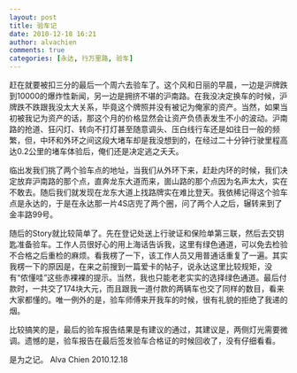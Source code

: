 ```yaml
---
layout: post
title: 验车记
date: 2010-12-18 16:21
author: alvachien
comments: true
categories: [永达, 行万里路, 验车]
---
```

赶在就要被扣三分的最后一个周六去验车了。这个风和日丽的早晨，一边是沪牌跌到10000的爆炸性新闻，另一边是拥挤不堪的沪南路。在我没决定换车的时候，沪牌跌不跌跟我没太大关系，毕竟这个牌照并没有被记为俺家的资产。当然，如果当初被我记为资产的话，那这个月的价格显然会让资产负债表发生不小的波动。沪南路的抢道、狂闪灯、转向不打灯甚至随意调头、压白线行车还是如往日一般的频繁，但，中环和外环之间这段大堵车却是我没想到的，在经过二十分钟行驶里程高达0.2公里的堵车体验后，俺们还是决定逃之夭夭。

临出发我们挑了两个验车点的地址，当我们从外环下来，赶赴内环的时候，我们决定放弃沪南路的那个点，直奔龙东大道而来，崮山路的那个点因为名声太大，实在不敢去。随后我们就发现在龙东大道上找路牌实在难比登天。我依稀记得这个验车点是永达的，于是在永达那一片4S店兜了两个圈，问了两个人之后，辗转来到了金丰路99号。

随后的Story就比较简单了。先在登记处送上行驶证和保险单第三联，然后去交钥匙准备验车。工作人员很好心的用上海话告诉我，这里有绿色通道，可以免去检验不合格之后重检的麻烦。看我楞了一下，该工作人员又用普通话重复了一遍。其实我楞一下的原因是，在来之前搜到一篇爱卡的帖子，说永达这里比较规矩，没有“侬懂哇”这些赤裸裸的提示。当然，我也只能老老实实的选择绿色通道。最后付款时，一共交了174块大元，而且跟我一道付款的两辆车也交了同样的数目，看来大家都懂的。唯一例外的是，验车师傅来开我车的时候，很有礼貌的拒绝了我递的烟。

比较搞笑的是，最后的验车报告结果是有建议的通过，其建议是，两侧灯光需要微调。遗憾的是，验车报告在最后签发验车合格证的时候回收了，没有仔细看看。

是为之记。
Alva Chien
2010.12.18
